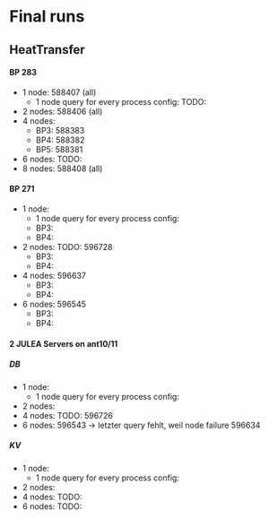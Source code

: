 # Final runs

## HeatTransfer


#### BP 283
- 1 node: 588407 (all)
    + 1 node query for every process config: TODO: 
- 2 nodes: 588406 (all)
- 4 nodes:
    - BP3: 588383
    - BP4: 588382
    - BP5: 588381
- 6 nodes: TODO:
- 8 nodes: 588408 (all)

<!-- error for 6 nodes: -->
<!-- 6 nodes: line 64: 20060 Floating point exception(core dumped) mpirun -n $proc -ppn $(($proc/8)) $htWriteBin $configFile $inputOutput ${N[$i]} ${M[$i]} $size $size $steps $iterations >> "${writeFile}" -->
<!-- ls: cannot access '/home/urz/kduwe/ht-output/heat-bp3-2nodes.bp': No such file or directory -->


#### BP 271
- 1 node:  
    + 1 node query for every process config: 
    - BP3:
    - BP4:
- 2 nodes: TODO: 596728
    - BP3:
    - BP4:
- 4 nodes: 596637
    - BP3:
    - BP4:
- 6 nodes: 596545
    - BP3:
    - BP4:




#### 2 JULEA Servers on ant10/11
<!-- neue ht messungen 271 -->
<!-- https://github.com/julea-io/adios2/commit/2c6b0aa13f1b36329746d607a816441b7521e4e5 -->

##### DB
- 1 node:  
    + 1 node query for every process config: 
- 2 nodes: 
- 4 nodes: TODO: 596726
- 6 nodes: 596543 -> letzter query fehlt, weil node failure
596634


##### KV
- 1 node:  
    + 1 node query for every process config: 
- 2 nodes: 
- 4 nodes: TODO: 
- 6 nodes: TODO: 
